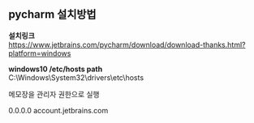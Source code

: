 ## pycharm 설치방법

**설치링크**  
https://www.jetbrains.com/pycharm/download/download-thanks.html?platform=windows

**windows10 /etc/hosts path**  
C:\Windows\System32\drivers\etc\hosts

메모장을 관리자 권한으로 실행

0.0.0.0 account.jetbrains.com


<!--stackedit_data:
eyJoaXN0b3J5IjpbMTMxNDc2MDczMiwtOTYxNjQyMTAyXX0=
-->